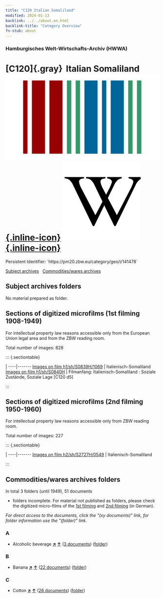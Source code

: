 ```yaml
---
title: "C120 Italian Somaliland"
modified: 2024-01-13
backlink: ../../about.en.html
backlink-title: "Category Overview"
fn-stub: about
---
```


### Hamburgisches Welt-Wirtschafts-Archiv (HWWA)

# [C120]{.gray}&#8201; Italian Somaliland &#160; [![Wikidata](/images/Wikidata-logo.svg "Wikidata"){.inline-icon}](http://www.wikidata.org/entity/Q319984) [![Wikipedia](/images/Wikipedia-W.svg "Wikipedia"){.inline-icon}](https://en.wikipedia.org/wiki/Italian_Somaliland)

<div class="hint">Persistent Identifier: `https://pm20.zbw.eu/category/geo/i/141478`</div>





[Subject archives](#subject-archives-folders) &#160; [Commodities/wares archives](#commoditieswares-archives-folders)




## Subject archives folders








No material prepared as folder.



<a id="filmsections" />

## Sections of digitized microfilms (1st filming 1908-1949)

<p>For intellectual property law reasons accessible only from the European Union legal area and from the ZBW reading room.</p>



<p>Total number of images: 828</p>




::: {.sectiontable}

 | 
----|-------
<a class="btn" href="https://pm20.zbw.eu/film/h1/sh/S0839H/1069" rel="nofollow">Images on film h1/sh/S0839H/1069</a> | Italienisch-Somaliland
<a class="btn" href="https://pm20.zbw.eu/film/h1/sh/S0840H" rel="nofollow">Images on film h1/sh/S0840H</a> | Filmanfang: Italienisch-Somaliland : Soziale Zustände, Soziale Lage [C120 d5]


:::




## Sections of digitized microfilms (2nd filming 1950-1960)

<p>For intellectual property law reasons accessible only from ZBW reading room.</p>



<p>Total number of images: 227</p>




::: {.sectiontable}

 | 
----|-------
<a class="btn" href="https://pm20.zbw.eu/film/h2/sh/S2727H/0549" rel="nofollow">Images on film h2/sh/S2727H/0549</a> | Italienisch-Somaliland


:::














## Commodities/wares archives folders











In total 3 folders (until 1949), 51 documents
- folders incomplete.  For material not published as folders, please check the
digitized micro-films of the [1st filming](/film/h1_wa.de.html) and [2nd
filming](/film/h2_wa.de.html) (in German).

_For direct access to the documents, click the "(xy documents)" link, for folder information use the "(folder)" link._



### A

- Alcoholic beverage [**&nearr;**](../../../ware/i/141966/about.en.html "Alcoholic beverage (xXX all over the world)") [**&uarr;**](../../../ware/about.en.html#PID20.02-Sp "Ware category system") (<a href="https://pm20.zbw.eu/iiifview/folder/wa/141966,141478" title="about: Alcoholic beverage : Italian Somaliland" target="_blank">3 documents</a>) ([folder](../../../../folder/wa/1419xx/141966/1414xx/141478/about.en.html))

### B

- Banana [**&nearr;**](../../../ware/i/142038/about.en.html "Banana (xXX all over the world)") [**&uarr;**](../../../ware/about.en.html#PLW04-Bn "Ware category system") (<a href="https://pm20.zbw.eu/iiifview/folder/wa/142038,141478" title="about: Banana : Italian Somaliland" target="_blank">22 documents</a>) ([folder](../../../../folder/wa/1420xx/142038/1414xx/141478/about.en.html))

### C

- Cotton [**&nearr;**](../../../ware/i/142089/about.en.html "Cotton (xXX all over the world)") [**&uarr;**](../../../ware/about.en.html#PLW04-Bw "Ware category system") (<a href="https://pm20.zbw.eu/iiifview/folder/wa/142089,141478" title="about: Cotton : Italian Somaliland" target="_blank">26 documents</a>) ([folder](../../../../folder/wa/1420xx/142089/1414xx/141478/about.en.html))




